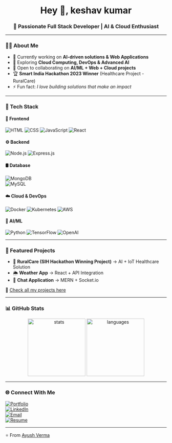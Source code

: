 <h1 align="center">Hey 👋, keshav kumar</h1>
<h3 align="center">🚀 Passionate Full Stack Developer | AI & Cloud Enthusiast</h3>

---

### 👨‍💻 About Me
- 🔭 Currently working on **AI-driven solutions & Web Applications**
- 🌱 Exploring **Cloud Computing, DevOps & Advanced AI**
- 👯 Open to collaborating on **AI/ML + Web + Cloud projects**
- 🏆 **Smart India Hackathon 2023 Winner** (Healthcare Project - RuralCare)
- ⚡ Fun fact: *I love building solutions that make an impact*

---

### 🔧 Tech Stack

#### 🚀 Frontend  
![HTML](https://img.shields.io/badge/-HTML5-E34F26?logo=html5&logoColor=white) 
![CSS](https://img.shields.io/badge/-CSS3-1572B6?logo=css3&logoColor=white) 
![JavaScript](https://img.shields.io/badge/-JavaScript-F7DF1E?logo=javascript&logoColor=black) 
![React](https://img.shields.io/badge/-React-61DAFB?logo=react&logoColor=black) 

#### ⚙️ Backend  
![Node.js](https://img.shields.io/badge/-Node.js-339933?logo=node.js&logoColor=white) 
![Express.js](https://img.shields.io/badge/-Express.js-000000?logo=express&logoColor=white)

#### 🛢️ Database  
![MongoDB](https://img.shields.io/badge/-MongoDB-47A248?logo=mongodb&logoColor=white)  
![MySQL](https://img.shields.io/badge/-MySQL-4479A1?logo=mysql&logoColor=white)

#### ☁️ Cloud & DevOps  
![Docker](https://img.shields.io/badge/-Docker-2496ED?logo=docker&logoColor=white) 
![Kubernetes](https://img.shields.io/badge/-Kubernetes-326CE5?logo=kubernetes&logoColor=white) 
![AWS](https://img.shields.io/badge/-AWS-232F3E?logo=amazon-aws&logoColor=white)

#### 🤖 AI/ML  
![Python](https://img.shields.io/badge/-Python-3776AB?logo=python&logoColor=white) 
![TensorFlow](https://img.shields.io/badge/-TensorFlow-FF6F00?logo=tensorflow&logoColor=white) 
![OpenAI](https://img.shields.io/badge/-OpenAI-412991?logo=openai&logoColor=white)

---

### 🚀 Featured Projects
- 🏥 **RuralCare (SIH Hackathon Winning Project)** → AI + IoT Healthcare Solution  
- 🌦️ **Weather App** → React + API Integration  
- 💬 **Chat Application** → MERN + Socket.io  

🔗 [Check all my projects here](https://github.com/YOUR_USERNAME?tab=repositories)

---

### 📊 GitHub Stats
<p align="center">
  <img src="https://github-readme-stats.vercel.app/api?username=YOUR_USERNAME&show_icons=true&theme=radical" alt="stats" height="180"/>
  <img src="https://github-readme-stats.vercel.app/api/top-langs/?username=YOUR_USERNAME&layout=compact&theme=radical" alt="languages" height="180"/>
</p>

---

### 🌐 Connect With Me
[![Portfolio](https://img.shields.io/badge/-Portfolio-000000?logo=vercel&logoColor=white)](YOUR_PORTFOLIO_LINK)  
[![LinkedIn](https://img.shields.io/badge/-LinkedIn-0077B5?logo=linkedin&logoColor=white)](YOUR_LINKEDIN_LINK)  
[![Email](https://img.shields.io/badge/-Email-D14836?logo=gmail&logoColor=white)](mailto:YOUR_EMAIL)  
[![Resume](https://img.shields.io/badge/-Resume-FF5722?logo=adobeacrobatreader&logoColor=white)](YOUR_RESUME_LINK)  

---
⭐️ From [Ayush Verma](https://github.com/YOUR_USERNAME)

